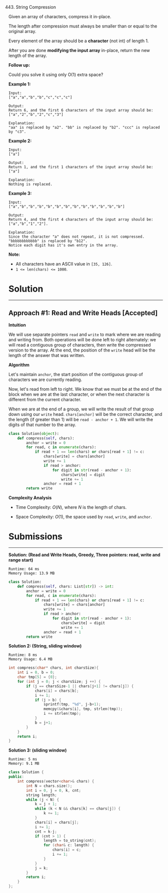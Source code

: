 443. String Compression

Given an array of characters, compress it in-place.

The length after compression must always be smaller than or equal to the original array.

Every element of the array should be a **character** (not int) of length 1.

After you are done **modifying the input array** in-place, return the new length of the array.

 
**Follow up:**

Could you solve it using only O(1) extra space?

 
**Example 1:**
```
Input:
["a","a","b","b","c","c","c"]

Output:
Return 6, and the first 6 characters of the input array should be: ["a","2","b","2","c","3"]

Explanation:
"aa" is replaced by "a2". "bb" is replaced by "b2". "ccc" is replaced by "c3".
``` 

**Example 2:**
```
Input:
["a"]

Output:
Return 1, and the first 1 characters of the input array should be: ["a"]

Explanation:
Nothing is replaced.
``` 

**Example 3:**
```
Input:
["a","b","b","b","b","b","b","b","b","b","b","b","b"]

Output:
Return 4, and the first 4 characters of the input array should be: ["a","b","1","2"].

Explanation:
Since the character "a" does not repeat, it is not compressed. "bbbbbbbbbbbb" is replaced by "b12".
Notice each digit has it's own entry in the array.
```

**Note:**

* All characters have an ASCII value in `[35, 126]`.
* `1 <= len(chars) <= 1000`.

# Solution
---
## Approach #1: Read and Write Heads [Accepted]
**Intuition**

We will use separate pointers `read` and `write` to mark where we are reading and writing from. Both operations will be done left to right alternately: we will read a contiguous group of characters, then write the compressed version to the array. At the end, the position of the `write` head will be the length of the answer that was written.

**Algorithm**

Let's maintain `anchor`, the start position of the contiguous group of characters we are currently reading.

Now, let's read from left to right. We know that we must be at the end of the block when we are at the last character, or when the next character is different from the current character.

When we are at the end of a group, we will write the result of that group down using our `write` head. `chars[anchor]` will be the correct character, and the length (if greater than 1) will be `read - anchor + 1`. We will write the digits of that number to the array.

```python
class Solution(object):
    def compress(self, chars):
        anchor = write = 0
        for read, c in enumerate(chars):
            if read + 1 == len(chars) or chars[read + 1] != c:
                chars[write] = chars[anchor]
                write += 1
                if read > anchor:
                    for digit in str(read - anchor + 1):
                        chars[write] = digit
                        write += 1
                anchor = read + 1
        return write
```

**Complexity Analysis**

* Time Complexity: $O(N)$, where $N$ is the length of chars.

* Space Complexity: $O(1)$, the space used by `read`, `write`, and `anchor`.

# Submissions
---
**Solution: (Read and Write Heads, Greedy, Three pointers: read, write and range start)**
```
Runtime: 64 ms
Memory Usage: 13.9 MB
```
```python
class Solution:
    def compress(self, chars: List[str]) -> int:
        anchor = write = 0
        for read, c in enumerate(chars):
            if read + 1 == len(chars) or chars[read + 1] != c:
                chars[write] = chars[anchor]
                write += 1
                if read > anchor:
                    for digit in str(read - anchor + 1):
                        chars[write] = digit
                        write += 1
                anchor = read + 1
        return write
```

**Solution 2: (String, sliding window)**
```
Runtime: 8 ms
Memory Usage: 6.4 MB
```
```c
int compress(char* chars, int charsSize){
    int i = 0, b = 0;
    char tmp[5] = {0};
    for (int j = 0; j < charsSize; j ++) {
        if (j == charsSize-1 || chars[j+1] != chars[j]) {
            chars[i] = chars[b];
            i += 1;
            if (j > b) {
                sprintf(tmp, "%d", j-b+1);
                memcpy(&chars[i], tmp, strlen(tmp));
                i += strlen(tmp);
            }
            b = j+1;
        }
    }
    return i;
}
```

**Solution 3: (sliding window)**
```
Runtime: 5 ms
Memory: 9.1 MB
```
```c++
class Solution {
public:
    int compress(vector<char>& chars) {
        int N = chars.size();
        int i = 0, j = 0, k, cnt;
        string length;
        while (j < N) {
            k = j + 1;
            while (k < N && chars[k] == chars[j]) {
                k += 1;
            }
            chars[i] = chars[j];
            i += 1;
            cnt = k-j;
            if (cnt > 1) {
                length = to_string(cnt);
                for (char& c: length) {
                    chars[i] = c;
                    i += 1;
                }
            }
            j = k;
        }
        return i;
    }
};
```
